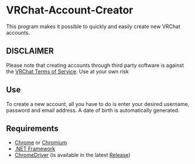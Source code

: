 # VRChat-Account-Creator

This program makes it possible to quickly and easily create new VRChat accounts.

## DISCLAIMER
Please note that creating accounts through third party software is against the [VRChat Terms of Service](https://hello.vrchat.com/legal). Use at your own risk

## Use
To create a new account, all you have to do is enter your desired username, password and email address. A date of birth is automatically generated.

## Requirements
- [Chrome](https://www.google.com/chrome/) or [Chromium](https://www.chromium.org/getting-involved/download-chromium/)
- [.NET Framework](https://dotnet.microsoft.com/en-us/download) 
- [ChromeDriver](https://chromedriver.chromium.org) (is available in the latest [Release](https://))

